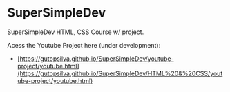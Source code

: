 # SuperSimpleDev
 SuperSimpleDev HTML, CSS Course w/ project.
 
 Acess the Youtube Project here (under development):
 - [https://gutopsilva.github.io/SuperSimpleDev/youtube-project/youtube.html](https://gutopsilva.github.io/SuperSimpleDev/HTML%20&%20CSS/youtube-project/youtube.html)
